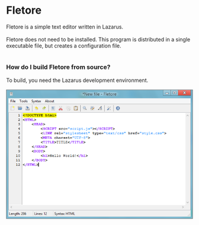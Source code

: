 # Fletore
Fletore is a simple text editor written in Lazarus.
<br><br>
Fletore does not need to be installed. This program is distributed in a single executable file, but creates a configuration file.
<br>
#
### How do I build Fletore from source?
To build, you need the Lazarus development environment. 
<br><br>
![screenshot](screenshot.png)
